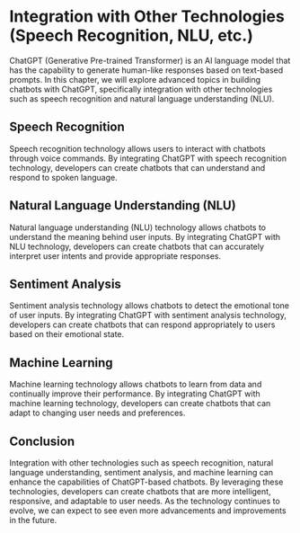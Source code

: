 Integration with Other Technologies (Speech Recognition, NLU, etc.)
=================================================================================================================================

ChatGPT (Generative Pre-trained Transformer) is an AI language model that has the capability to generate human-like responses based on text-based prompts. In this chapter, we will explore advanced topics in building chatbots with ChatGPT, specifically integration with other technologies such as speech recognition and natural language understanding (NLU).

Speech Recognition
------------------

Speech recognition technology allows users to interact with chatbots through voice commands. By integrating ChatGPT with speech recognition technology, developers can create chatbots that can understand and respond to spoken language.

Natural Language Understanding (NLU)
------------------------------------

Natural language understanding (NLU) technology allows chatbots to understand the meaning behind user inputs. By integrating ChatGPT with NLU technology, developers can create chatbots that can accurately interpret user intents and provide appropriate responses.

Sentiment Analysis
------------------

Sentiment analysis technology allows chatbots to detect the emotional tone of user inputs. By integrating ChatGPT with sentiment analysis technology, developers can create chatbots that can respond appropriately to users based on their emotional state.

Machine Learning
----------------

Machine learning technology allows chatbots to learn from data and continually improve their performance. By integrating ChatGPT with machine learning technology, developers can create chatbots that can adapt to changing user needs and preferences.

Conclusion
----------

Integration with other technologies such as speech recognition, natural language understanding, sentiment analysis, and machine learning can enhance the capabilities of ChatGPT-based chatbots. By leveraging these technologies, developers can create chatbots that are more intelligent, responsive, and adaptable to user needs. As the technology continues to evolve, we can expect to see even more advancements and improvements in the future.
